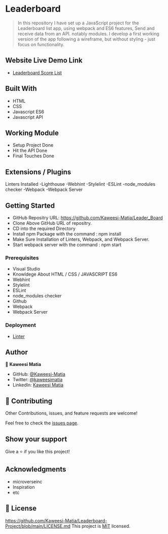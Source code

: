 # Leaderboard

> In this repository I have set up a JavaScript project for the Leaderboard list app, using webpack and ES6 features, Send and receive data from an API. notably modules.
I develop a first working version of the app following a wireframe, but without styling - just focus on functionality.

## Website Live Demo Link

- [Leaderboard Score List]( https://kaweesi-matia.github.io/Leader_Board/)

## Built With

- HTML
- CSS 
- Javascript ES6
- Javascript API

## Working Module

- Setup Project Done
- Hit the API Done
- Final Touches Done

## Extensions / Plugins

Linters Installed
-Lighthouse
-Webhint
-Stylelint
-ESLint
-node_modules checker
-Webpack
-Webpack Server

## Getting Started

- GitHub Repositry URL: https://github.com/Kaweesi-Matia/Leader_Board
- Clone Above GitHub URL of repositry.
- CD into the required Directory
- Install npm Package with the command : npm install
- Make Sure Installation of Linters, Webpack, and Webpack Server.
- Start webpack server with the command : npm start

### Prerequisites
- Visual Studio
- Knowldege About HTML / CSS / JAVASCRIPT ES6
- Webhint
- Stylelint
- ESLint
- node_modules checker
- Github
- Webpack
- Webpack Server


### Deployment
- [Linter](https://github.com/microverseinc/linters-config/tree/master/html-css)


## Author

👤 **Kaweesi Matia**

- GitHub: [@Kaweesi-Matia](https://github.com/Kaweesi-Matia)
- Twitter: [@kaweesimatia](https://twitter.com/kaweesimatia)
- LinkedIn: [Kaweesi Matia](https://www.linkedin.com/in/kaweesi-matia/)

## 🤝 Contributing

Other Contributions, issues, and feature requests are welcome!

Feel free to check the [issues page](../../issues/).

## Show your support

Give a ⭐️ if you like this project!

## Acknowledgments

- microverseinc
- Inspiration
- etc

## 📝 License
https://github.com/Kaweesi-Matia/Leaderboard-Project/blob/main/LICENSE.md
This project is [MIT](./MIT.md) licensed.
